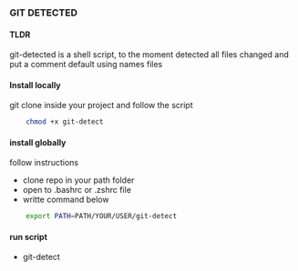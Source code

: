 ### GIT DETECTED

#### TLDR

git-detected is a shell script, to the moment detected all files changed and put a comment default using names files

#### Install locally

git clone inside your project and follow the script

```bash
    chmod +x git-detect
```

#### install globally

follow instructions

- clone repo in your path folder
- open to .bashrc or .zshrc file
- writte command below
```bash
    export PATH=PATH/YOUR/USER/git-detect
``` 

#### run script 
- git-detect

